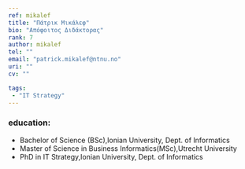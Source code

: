 ```yaml
---
ref: mikalef
title: "Πάτρικ Μικάλεφ"
bio: "Απόφοιτος Διδάκτορας"
rank: 7
author: mikalef
tel: ""
email: "patrick.mikalef@ntnu.no"
uri: ""
cv: ""

tags:
 - "IT Strategy"
---
```


### education:
 - Bachelor of Science (BSc),Ionian University, Dept. of Informatics
 - Master of Science in Business Informatics(MSc),Utrecht University
 - PhD in IT Strategy,Ionian University, Dept. of Informatics
 
